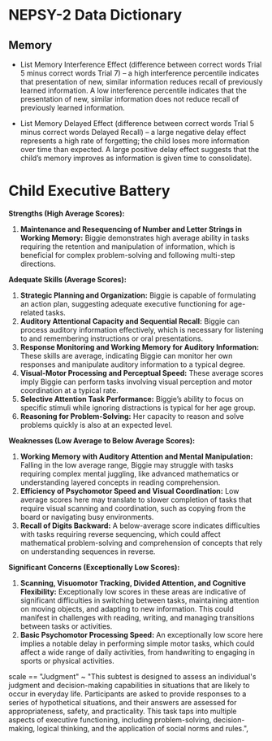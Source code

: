 # NEPSY-2 Data Dictionary

## Memory

- List Memory Interference Effect (difference between correct words Trial 5 minus correct words Trial 7) – a high interference percentile indicates that presentation of new, similar information reduces recall of previously learned information. A low interference percentile indicates that the presentation of new, similar information does not reduce recall of previously learned information.

- List Memory Delayed Effect (difference between correct words Trial 5 minus correct words Delayed Recall) – a large negative delay effect represents a high rate of forgetting; the child loses more information over time than expected. A large positive delay effect suggests that the child’s memory improves as information is given time to consolidate).

# Child Executive Battery

**Strengths (High Average Scores):**

1. **Maintenance and Resequencing of Number and Letter Strings in Working Memory:** Biggie demonstrates high average ability in tasks requiring the retention and manipulation of information, which is beneficial for complex problem-solving and following multi-step directions.

**Adequate Skills (Average Scores):**

1. **Strategic Planning and Organization:** Biggie is capable of formulating an action plan, suggesting adequate executive functioning for age-related tasks.
2. **Auditory Attentional Capacity and Sequential Recall:** Biggie can process auditory information effectively, which is necessary for listening to and remembering instructions or oral presentations.
3. **Response Monitoring and Working Memory for Auditory Information:** These skills are average, indicating Biggie can monitor her own responses and manipulate auditory information to a typical degree.
4. **Visual-Motor Processing and Perceptual Speed:** These average scores imply Biggie can perform tasks involving visual perception and motor coordination at a typical rate.
5. **Selective Attention Task Performance:** Biggie’s ability to focus on specific stimuli while ignoring distractions is typical for her age group.
6. **Reasoning for Problem-Solving:** Her capacity to reason and solve problems quickly is also at an expected level.

**Weaknesses (Low Average to Below Average Scores):**

1. **Working Memory with Auditory Attention and Mental Manipulation:** Falling in the low average range, Biggie may struggle with tasks requiring complex mental juggling, like advanced mathematics or understanding layered concepts in reading comprehension.
2. **Efficiency of Psychomotor Speed and Visual Coordination:** Low average scores here may translate to slower completion of tasks that require visual scanning and coordination, such as copying from the board or navigating busy environments.
3. **Recall of Digits Backward:** A below-average score indicates difficulties with tasks requiring reverse sequencing, which could affect mathematical problem-solving and comprehension of concepts that rely on understanding sequences in reverse.

**Significant Concerns (Exceptionally Low Scores):**

1. **Scanning, Visuomotor Tracking, Divided Attention, and Cognitive Flexibility:** Exceptionally low scores in these areas are indicative of significant difficulties in switching between tasks, maintaining attention on moving objects, and adapting to new information. This could manifest in challenges with reading, writing, and managing transitions between tasks or activities.
2. **Basic Psychomotor Processing Speed:** An exceptionally low score here implies a notable delay in performing simple motor tasks, which could affect a wide range of daily activities, from handwriting to engaging in sports or physical activities.

scale == "Judgment" ~
"This subtest is designed to assess an individual's judgment and decision-making capabilities in situations that are likely to occur in everyday life. Participants are asked to provide responses to a series of hypothetical situations, and their answers are assessed for appropriateness, safety, and practicality. This task taps into multiple aspects of executive functioning, including problem-solving, decision-making, logical thinking, and the application of social norms and rules.",
